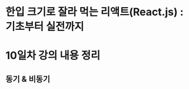 # 한입 크기로 잘라 먹는 리액트(React.js) : 기초부터 실전까지

# 10일차 강의 내용 정리

## 동기 & 비동기

<br>


<br>
<br>
<br>
<br>

```javascript
```

```javascript
```

```javascript
```

```javascript
```
